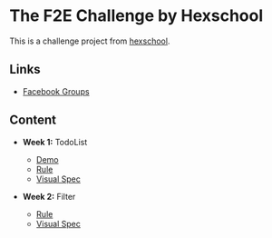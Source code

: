 # The F2E Challenge by Hexschool

This is a challenge project from [hexschool](https://github.com/hexschool/TheF2E).

## Links
  * [Facebook Groups](https://www.facebook.com/groups/173311386703334/)

## Content

* **Week 1:** TodoList

  * [Demo](https://pop0030.github.io/the-f2e-challenge/#/todolist)
  * [Rule](https://www.facebook.com/groups/173311386703334/permalink/179453469422459/)
  *  [Visual Spec](https://hexschool.github.io/THE_F2E_Design/todolist/)


* **Week 2:** Filter
  * [Rule](https://www.facebook.com/groups/173311386703334/permalink/181532992547840/)
  * [Visual Spec](https://hexschool.github.io/THE_F2E_Design/week2-filter/)

